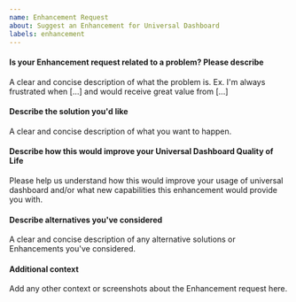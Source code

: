 ```yaml
---
name: Enhancement Request
about: Suggest an Enhancement for Universal Dashboard
labels: enhancement
---
```


#### Is your Enhancement request related to a problem? Please describe

A clear and concise description of what the problem is. Ex. I'm always frustrated when [...] and would receive great value from [...]

#### Describe the solution you'd like

A clear and concise description of what you want to happen.

#### Describe how this would improve your Universal Dashboard Quality of Life

Please help us understand how this would improve your usage of universal dashboard and/or what new capabilities this enhancement would provide you with.

#### Describe alternatives you've considered

A clear and concise description of any alternative solutions or Enhancements you've considered.

#### Additional context

Add any other context or screenshots about the Enhancement request here.
